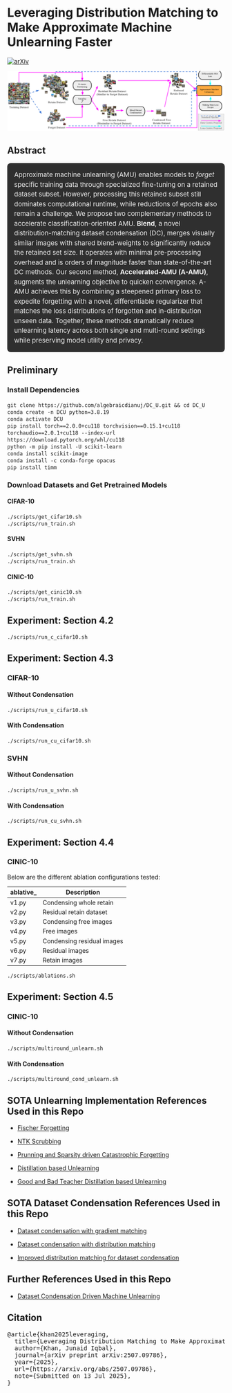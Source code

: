# Leveraging Distribution Matching to Make Approximate Machine Unlearning Faster
[![arXiv](https://img.shields.io/badge/arXiv-2507.09786-b31b1b.svg)](https://arxiv.org/abs/2507.09786)

![Distribution Matching for Machine Unlearning](./main_proposal.png)

<h2>Abstract</h2>

<div style="background-color:#2f2f2f; color:#f0f0f0; padding:16px; border-radius:8px; font-size:15px; line-height:1.5em;">
Approximate machine unlearning (AMU) enables models to <i>forget</i> specific training data through specialized fine-tuning on a retained dataset subset. However, processing this retained subset still dominates computational runtime, while reductions of epochs also remain a challenge. We propose two complementary methods to accelerate classification-oriented AMU. <b>Blend</b>, a novel distribution-matching dataset condensation (DC), merges visually similar images with shared blend-weights to significantly reduce the retained set size. It operates with minimal pre-processing overhead and is orders of magnitude faster than state-of-the-art DC methods. Our second method, <b>Accelerated-AMU (A-AMU)</b>, augments the unlearning objective to quicken convergence. A-AMU achieves this by combining a steepened primary loss to expedite forgetting with a novel, differentiable regularizer that matches the loss distributions of forgotten and in-distribution unseen data. Together, these methods dramatically reduce unlearning latency across both single and multi-round settings while preserving model utility and privacy.
</div>




## Preliminary
### Install Dependencies
```code
git clone https://github.com/algebraicdianuj/DC_U.git && cd DC_U
conda create -n DCU python=3.8.19
conda activate DCU
pip install torch==2.0.0+cu118 torchvision==0.15.1+cu118 torchaudio==2.0.1+cu118 --index-url https://download.pytorch.org/whl/cu118
python -m pip install -U scikit-learn
conda install scikit-image
conda install -c conda-forge opacus
pip install timm
```



### Download Datasets and Get Pretrained Models
#### CIFAR-10
```code
./scripts/get_cifar10.sh
./scripts/run_train.sh
```

#### SVHN
```code
./scripts/get_svhn.sh
./scripts/run_train.sh
```

#### CINIC-10
```code
./scripts/get_cinic10.sh
./scripts/run_train.sh
```


## Experiment: Section 4.2
```code
./scripts/run_c_cifar10.sh
```



## Experiment: Section 4.3

### CIFAR-10
#### Without Condensation
```code
./scripts/run_u_cifar10.sh
```
#### With Condensation
```code
./scripts/run_cu_cifar10.sh
```
### SVHN
#### Without Condensation
```code
./scripts/run_u_svhn.sh
```

#### With Condensation
```code
./scripts/run_cu_svhn.sh
```



## Experiment: Section 4.4

### CINIC-10
Below are the different ablation configurations tested:

| ablative_ | Description |
|---------|-------------|
| v1.py | Condensing whole retain |
| v2.py | Residual retain dataset|
| v3.py | Condensing free images |
| v4.py | Free images |
| v5.py | Condensing residual images |
| v6.py | Residual images |
| v7.py | Retain images |

```code
./scripts/ablations.sh
```


## Experiment: Section 4.5
### CINIC-10
#### Without Condensation
```code
./scripts/multiround_unlearn.sh
```

#### With Condensation
```code
./scripts/multiround_cond_unlearn.sh
```




## SOTA Unlearning Implementation References Used in this Repo

- [Fischer Forgetting](https://github.com/AdityaGolatkar/SelectiveForgetting)

- [NTK Scrubbing](https://github.com/AdityaGolatkar/SelectiveForgetting)

- [Prunning and Sparsity driven Catastrophic Forgetting](https://github.com/OPTML-Group/Unlearn-Sparse)

- [Distillation based Unlearning](https://github.com/meghdadk/SCRUB)

- [Good and Bad Teacher Distillation based Unlearning](https://github.com/vikram2000b/bad-teaching-unlearning)



## SOTA Dataset Condensation References Used in this Repo
- [Dataset condensation with gradient matching](https://github.com/VICO-UoE/DatasetCondensation)
  
- [Dataset condensation with distribution matching](https://github.com/VICO-UoE/DatasetCondensation)
  
- [Improved distribution matching for dataset condensation](https://github.com/uitrbn/IDM)



## Further References Used in this Repo
- [Dataset Condensation Driven Machine Unlearning](https://github.com/algebraicdianuj/DC_U)



## Citation

<pre>
@article{khan2025leveraging,
  title={Leveraging Distribution Matching to Make Approximate Machine Unlearning Faster},
  author={Khan, Junaid Iqbal},
  journal={arXiv preprint arXiv:2507.09786},
  year={2025},
  url={https://arxiv.org/abs/2507.09786},
  note={Submitted on 13 Jul 2025},
}
</pre>





